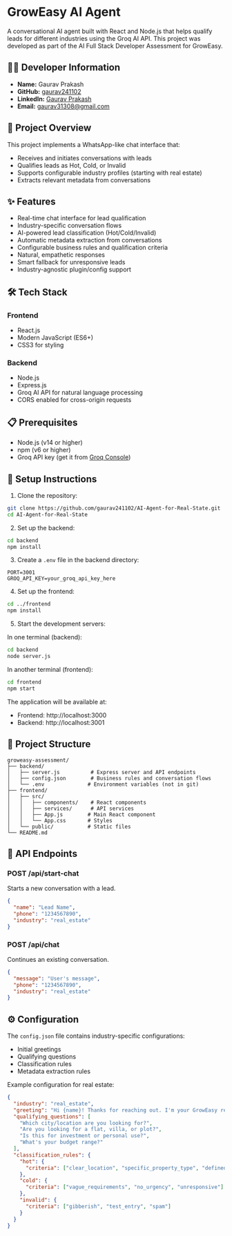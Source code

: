 # GrowEasy AI Agent

A conversational AI agent built with React and Node.js that helps qualify leads for different industries using the Groq AI API. This project was developed as part of the AI Full Stack Developer Assessment for GrowEasy.

## 👨‍💻 Developer Information
- **Name:** Gaurav Prakash
- **GitHub:** [gaurav241102](https://github.com/gaurav241102)
- **LinkedIn:** [Gaurav Prakash](https://www.linkedin.com/in/gaurav-prakash-97071a199/)
- **Email:** gaurav31308@gmail.com

## 🎯 Project Overview

This project implements a WhatsApp-like chat interface that:
- Receives and initiates conversations with leads
- Qualifies leads as Hot, Cold, or Invalid
- Supports configurable industry profiles (starting with real estate)
- Extracts relevant metadata from conversations

## ✨ Features

- Real-time chat interface for lead qualification
- Industry-specific conversation flows
- AI-powered lead classification (Hot/Cold/Invalid)
- Automatic metadata extraction from conversations
- Configurable business rules and qualification criteria
- Natural, empathetic responses
- Smart fallback for unresponsive leads
- Industry-agnostic plugin/config support

## 🛠️ Tech Stack

### Frontend
- React.js
- Modern JavaScript (ES6+)
- CSS3 for styling

### Backend
- Node.js
- Express.js
- Groq AI API for natural language processing
- CORS enabled for cross-origin requests

## 📋 Prerequisites

- Node.js (v14 or higher)
- npm (v6 or higher)
- Groq API key (get it from [Groq Console](https://console.groq.com))

## 🚀 Setup Instructions

1. Clone the repository:
```bash
git clone https://github.com/gaurav241102/AI-Agent-for-Real-State.git
cd AI-Agent-for-Real-State
```

2. Set up the backend:
```bash
cd backend
npm install
```

3. Create a `.env` file in the backend directory:
```
PORT=3001
GROQ_API_KEY=your_groq_api_key_here
```

4. Set up the frontend:
```bash
cd ../frontend
npm install
```

5. Start the development servers:

In one terminal (backend):
```bash
cd backend
node server.js
```

In another terminal (frontend):
```bash
cd frontend
npm start
```

The application will be available at:
- Frontend: http://localhost:3000
- Backend: http://localhost:3001

## 📁 Project Structure

```
groweasy-assessment/
├── backend/
│   ├── server.js          # Express server and API endpoints
│   ├── config.json        # Business rules and conversation flows
│   └── .env              # Environment variables (not in git)
├── frontend/
│   ├── src/
│   │   ├── components/    # React components
│   │   ├── services/      # API services
│   │   ├── App.js        # Main React component
│   │   └── App.css       # Styles
│   └── public/           # Static files
└── README.md
```

## 🔌 API Endpoints

### POST /api/start-chat
Starts a new conversation with a lead.
```json
{
  "name": "Lead Name",
  "phone": "1234567890",
  "industry": "real_estate"
}
```

### POST /api/chat
Continues an existing conversation.
```json
{
  "message": "User's message",
  "phone": "1234567890",
  "industry": "real_estate"
}
```

## ⚙️ Configuration

The `config.json` file contains industry-specific configurations:
- Initial greetings
- Qualifying questions
- Classification rules
- Metadata extraction rules

Example configuration for real estate:
```json
{
  "industry": "real_estate",
  "greeting": "Hi {name}! Thanks for reaching out. I'm your GrowEasy real estate assistant.",
  "qualifying_questions": [
    "Which city/location are you looking for?",
    "Are you looking for a flat, villa, or plot?",
    "Is this for investment or personal use?",
    "What's your budget range?"
  ],
  "classification_rules": {
    "hot": {
      "criteria": ["clear_location", "specific_property_type", "defined_budget", "urgent_timeline"]
    },
    "cold": {
      "criteria": ["vague_requirements", "no_urgency", "unresponsive"]
    },
    "invalid": {
      "criteria": ["gibberish", "test_entry", "spam"]
    }
  }
}
```
